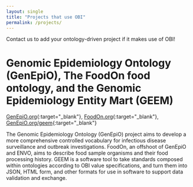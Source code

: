 ```yaml
---
layout: single
title: "Projects that use OBI"
permalink: /projects/
---
```


Contact us to add your ontology-driven project if it makes use of OBI!

# Genomic Epidemiology Ontology (GenEpiO), The FoodOn food ontology, and the Genomic Epidemiology Entity Mart (GEEM)

[GenEpiO.org](GenEpiO.org){:target="_blank"}, [FoodOn.org](GenEpiO.org){:target="_blank"}, [GenEpiO.org/geem](GenEpiO.org){:target="_blank"}

The Genomic Epidemiology Ontology (GenEpiO) project aims to develop a more comprehensive controlled vocabulary for infectious disease surveillance and outbreak investigations. FoodOn, an offshoot of GenEpiO and ENVO, aims to describe food sample organisms and their food processing history. GEEM is a software tool to take standards composed within ontologies according to OBI value specifications, and turn them into JSON, HTML form, and other formats for use in software to support data validation and exchange.


